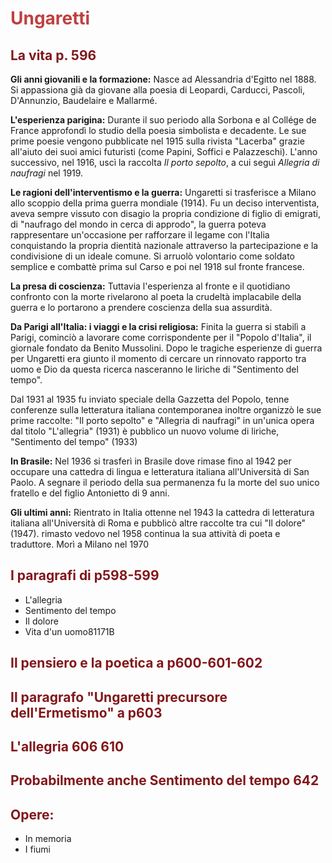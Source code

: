 <style>
	h1
	{
		color:#BF4040;
	}
	h2
	{
		color:#81171B;
	}
</style>

# Ungaretti

## La vita p. 596

**Gli anni giovanili e la formazione:** Nasce ad Alessandria d'Egitto nel 1888. Si appassiona già da giovane alla poesia di Leopardi, Carducci, Pascoli, D'Annunzio, Baudelaire e Mallarmé.

**L'esperienza parigina:** Durante il suo periodo alla Sorbona e al Collége de France approfondì lo studio della poesia simbolista e decadente. Le sue prime poesie vengono pubblicate nel 1915 sulla rivista "Lacerba" grazie all'aiuto dei suoi amici futuristi (come Papini, Soffici e Palazzeschi). L'anno successivo, nel 1916, uscì la raccolta *Il porto sepolto*, a cui seguì *Allegria di naufragi* nel 1919.

**Le ragioni dell'interventismo e la guerra:** Ungaretti si trasferisce a Milano allo scoppio della prima guerra mondiale (1914). Fu un deciso interventista, aveva sempre vissuto con disagio la propria condizione di figlio di emigrati, di "naufrago del mondo in cerca di approdo", la guerra poteva rappresentare un'occasione per rafforzare il legame con l'Italia conquistando la propria dientità nazionale attraverso la partecipazione e la condivisione di un ideale comune. Si arruolò volontario come soldato semplice e combattè prima sul Carso e poi nel 1918 sul fronte francese.

**La presa di coscienza:** Tuttavia l'esperienza al fronte e il quotidiano confronto con la morte rivelarono al poeta la crudeltà implacabile della guerra e lo portarono a prendere coscienza della sua assurdità.

**Da Parigi all'Italia: i viaggi e la crisi religiosa:** Finita la guerra si stabilì a Parigi, cominciò a lavorare come corrispondente per il "Popolo d'Italia", il giornale fondato da Benito Mussolini. Dopo le tragiche esperienze di guerra per Ungaretti era giunto il momento di cercare un rinnovato rapporto tra uomo e Dio da questa ricerca nasceranno le liriche di "Sentimento del tempo".

Dal 1931 al 1935 fu inviato speciale della Gazzetta del Popolo, tenne conferenze sulla letteratura italiana contemporanea inoltre organizzò le sue prime raccolte: "Il porto sepolto" e "Allegria di naufragi" in un'unica opera dal titolo "L'allegria" (1931) è pubblico un nuovo volume di liriche, "Sentimento del tempo" (1933)

**In Brasile:** Nel 1936 si trasferì in Brasile dove rimase fino al 1942 per occupare una cattedra di lingua e letteratura italiana all'Università di San Paolo. A segnare il periodo della sua permanenza fu la morte del suo unico fratello e del figlio Antonietto di 9 anni.

**Gli ultimi anni:** Rientrato in Italia ottenne nel 1943 la cattedra di letteratura italiana all'Università di Roma e pubblicò altre raccolte tra cui "Il dolore" (1947). rimasto vedovo nel 1958 continua la sua attività di poeta e traduttore. Morì a Milano nel 1970 

## I paragrafi di p598-599

- L'allegria
- Sentimento del tempo
- Il dolore
- Vita d'un uomo81171B

## Il pensiero e la poetica a p600-601-602

## Il paragrafo "Ungaretti precursore dell'Ermetismo" a p603

## L'allegria 606 610

## Probabilmente anche Sentimento del tempo 642

## Opere:
- In memoria
- I fiumi
